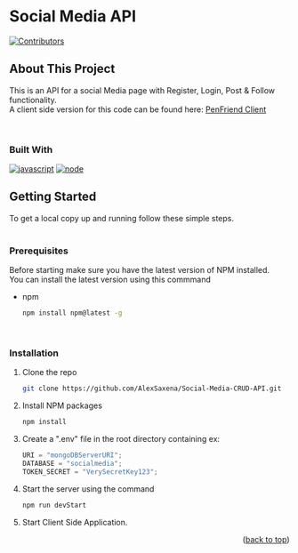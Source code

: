 <a name="readme-top"></a>

# Social Media API

[![Contributors][contributors-shield]][contributors-url]

## About This Project

This is an API for a social Media page with Register, Login, Post & Follow functionality.  
A client side version for this code can be found here:
<a href="https://github.com/KennethEllebring/Backend2_Exam_Client_Side" name="client">PenFriend Client</a>

<br>

### Built With

[![javascript]][javascript-url]
[![node]][node-url]

<!-- GETTING STARTED -->

## Getting Started

To get a local copy up and running follow these simple steps.  
<br>

### Prerequisites

Before starting make sure you have the latest version of NPM installed.
<br>
You can install the latest version using this commmand

- npm

  ```sh
  npm install npm@latest -g
  ```

  <br>

### Installation

1. Clone the repo
   ```sh
   git clone https://github.com/AlexSaxena/Social-Media-CRUD-API.git
   ```
2. Install NPM packages
   ```sh
   npm install
   ```
3. Create a ".env" file in the root directory containing ex:

   ```js
   URI = "mongoDBServerURI";
   DATABASE = "socialmedia";
   TOKEN_SECRET = "VerySecretKey123";
   ```

4. Start the server using the command
   ```sh
   npm run devStart
   ```
5. Start Client Side Application.

<p align="right">(<a href="#readme-top">back to top</a>)</p>

<!-- MARKDOWN LINKS & IMAGES -->

[contributors-shield]: https://img.shields.io/github/contributors/AlexSaxena/Social-Media-CRUD-API.svg?style=for-the-badge
[contributors-url]: https://github.com/AlexSaxena/Social-Media-CRUD-API/graphs/contributors
[javascript]: https://img.shields.io/badge/JavaScript-323330?style=for-the-badge&logo=javascript&logoColor=F7DF1E
[javascript-url]: https://www.javascript.com/
[node]: https://img.shields.io/badge/Node.js-43853D?style=for-the-badge&logo=node.js&logoColor=white
[node-url]: https://nodejs.org/en/
